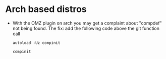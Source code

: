 # Arch based distros

- With the OMZ plugin on arch you may get a complaint about "compdef" not being found.
    The fix: add the following code above the git function call 

    ```
    autoload -Uz compinit

    compinit
    ```